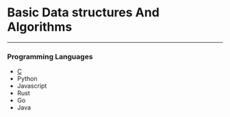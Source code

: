 # Basic Data structures And Algorithms
---

### Programming Languages
- [C](https://github.com/1tpp/fundamental/tree/main/c)
- Python
- Javascript
- Rust
- Go
- Java

